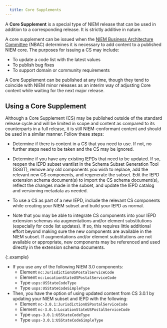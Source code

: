 ```yaml
---
  title: Core Supplements
---
```


A **Core Supplement** is a special type of NIEM release that can be used in addition to a corresponding release.  It is strictly additive in nature.

A core supplement can be issued when the [NIEM Business Architecture Committee](site.data.links.nbac) (NBAC) determines it is necessary to add content to a published NIEM core.  The purposes for issuing a CS may include:

- To update a code list with the latest values
- To publish bug fixes
- To support domain or community requirements

A Core Supplement can be published at any time, though they tend to coincide with NIEM minor releases as an interim way of adjusting Core content while waiting for the next major release.

## Using a Core Supplement

Although a Core Supplement (CS) may be published outside of the standard release cycle and will be limited in scope and content as compared to its counterparts in a full release, it is still NIEM-conformant content and should be used in a similar manner.  Follow these steps:

* Determine if there is content in a CS that you need to use.
If not, no further steps need to be taken and the CS may be ignored.

* Determine if you have any existing IEPDs that need to be updated.
If so, reopen the IEPD subset wantlist in the Schema Subset Generation Tool (SSGT), 
remove any old components you wish to replace, add the relevant new CS components, 
and regenerate the subset.
Edit the IEPD extension schema document(s) to import the CS schema document(s), 
reflect the changes made in the subset, and update the IEPD catalog and versioning metadata as needed.

* To use a CS as part of a new IEPD, include the relevant CS components 
while creating your NIEM subset and build your IEPD as normal.

* Note that you may be able to integrate CS components into your IEPD extension schemas 
via augmentations and/or element substitutions (especially for code list updates).
If so, this requires little additional effort beyond making sure the new components are available in the NIEM subset.
If augmentations and/or element substitutions are not available or appropriate, new components may be referenced 
and used directly in the extension schema documents.
 
{:.example}
- If you use any of the following NIEM 3.0 components:
  - Element `nc:JurisdictionUSPostalServiceCode`
  - Element `nc:LocationStateUSPostalServiceCode`
  - Type `usps:USStateCodeType`
  - Type `usps:USStateCodeSimpleType`
- Then, you have the option of using updated content from CS 3.0.1 by updating your NIEM subset and IEPD with the following:
  - Element `nc-3.0.1:JurisdictionUSPostalServiceCode`
  - Element `nc-3.0.1:LocationStateUSPostalServiceCode`
  - Type `usps-3.0.1:USStateCodeType`
  - Type `usps-3.0.1:USStateCodeSimpleType`
